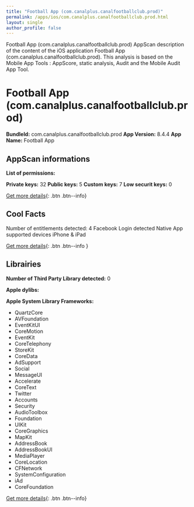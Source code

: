 ```yaml
---
title: "Football App (com.canalplus.canalfootballclub.prod)"
permalink: /apps/ios/com.canalplus.canalfootballclub.prod.html
layout: single
author_profile: false
---
```

Football App (com.canalplus.canalfootballclub.prod) AppScan description of the content of the iOS application Football App (com.canalplus.canalfootballclub.prod). This analysis is based on the Mobile App Tools : AppScore, static analysis, Audit and the Mobile Audit App Tool.

# Football App (com.canalplus.canalfootballclub.prod)

**BundleId:** com.canalplus.canalfootballclub.prod
**App Version:** 8.4.4
**App Name:** Football App


## AppScan informations 

**List of permissions:** 
  
  
**Private keys:** 32
**Public keys:** 5
**Custom keys:** 7
**Low securit keys:** 0
  
[Get more details](/pricing.html){: .btn .btn--info}

## Cool Facts

Number of entitlements detected: 4
Facebook Login detected
Native App
supported devices iPhone & iPad
  
[Get more details](/pricing.html){: .btn .btn--info }

## Librairies 
**Number of Third Party Library detected:** 0


**Apple dylibs:**


**Apple System Library Frameworks:**
- QuartzCore
- AVFoundation
- EventKitUI
- CoreMotion
- EventKit
- CoreTelephony
- StoreKit
- CoreData
- AdSupport
- Social
- MessageUI
- Accelerate
- CoreText
- Twitter
- Accounts
- Security
- AudioToolbox
- Foundation
- UIKit
- CoreGraphics
- MapKit
- AddressBook
- AddressBookUI
- MediaPlayer
- CoreLocation
- CFNetwork
- SystemConfiguration
- iAd
- CoreFoundation


  
[Get more details](/pricing.html){: .btn .btn--info}

